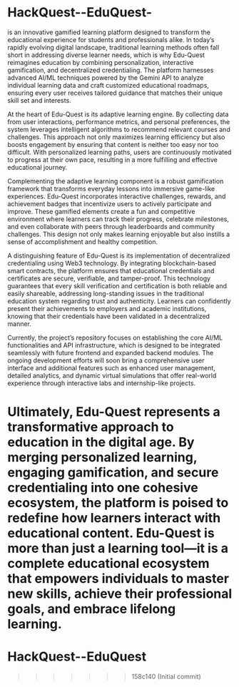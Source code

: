 # HackQuest--EduQuest-
is an innovative gamified learning platform designed to transform the educational experience for students and professionals alike. In today’s rapidly evolving digital landscape, traditional learning methods often fall short in addressing diverse learner needs, which is why Edu-Quest reimagines education by combining personalization, interactive gamification, and decentralized credentialing. The platform harnesses advanced AI/ML techniques powered by the Gemini API to analyze individual learning data and craft customized educational roadmaps, ensuring every user receives tailored guidance that matches their unique skill set and interests.

At the heart of Edu-Quest is its adaptive learning engine. By collecting data from user interactions, performance metrics, and personal preferences, the system leverages intelligent algorithms to recommend relevant courses and challenges. This approach not only maximizes learning efficiency but also boosts engagement by ensuring that content is neither too easy nor too difficult. With personalized learning paths, users are continuously motivated to progress at their own pace, resulting in a more fulfilling and effective educational journey.

Complementing the adaptive learning component is a robust gamification framework that transforms everyday lessons into immersive game-like experiences. Edu-Quest incorporates interactive challenges, rewards, and achievement badges that incentivize users to actively participate and improve. These gamified elements create a fun and competitive environment where learners can track their progress, celebrate milestones, and even collaborate with peers through leaderboards and community challenges. This design not only makes learning enjoyable but also instills a sense of accomplishment and healthy competition.

A distinguishing feature of Edu-Quest is its implementation of decentralized credentialing using Web3 technology. By integrating blockchain-based smart contracts, the platform ensures that educational credentials and certificates are secure, verifiable, and tamper-proof. This technology guarantees that every skill verification and certification is both reliable and easily shareable, addressing long-standing issues in the traditional education system regarding trust and authenticity. Learners can confidently present their achievements to employers and academic institutions, knowing that their credentials have been validated in a decentralized manner.

Currently, the project’s repository focuses on establishing the core AI/ML functionalities and API infrastructure, which is designed to be integrated seamlessly with future frontend and expanded backend modules. The ongoing development efforts will soon bring a comprehensive user interface and additional features such as enhanced user management, detailed analytics, and dynamic virtual simulations that offer real-world experience through interactive labs and internship-like projects.

Ultimately, Edu-Quest represents a transformative approach to education in the digital age. By merging personalized learning, engaging gamification, and secure credentialing into one cohesive ecosystem, the platform is poised to redefine how learners interact with educational content. Edu-Quest is more than just a learning tool—it is a complete educational ecosystem that empowers individuals to master new skills, achieve their professional goals, and embrace lifelong learning.
=======
# HackQuest--EduQuest
>>>>>>> 158c140 (Initial commit)
